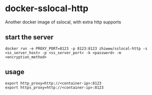# docker-sslocal-http
Another docker image of sslocal, with extra http supports

## start the server
```shell
docker run -e PROXY_PORT=8123 -p 8123:8123 zhiwww/sslocal-http -s <ss_server_host> -p <ss_server_port> -k <password> -m <encryption_method>
```

## usage
```shell
export http_proxy=http://<container-ip>:8123
export https_proxy=http://<container-ip>:8123
```